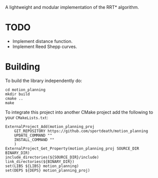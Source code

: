 A lightweight and modular implementation of the RRT\* algorithm.

# TODO

- Implement distance function.
- Implement Reed Shepp curves.

# Building

To build the library independently do:

    cd motion_planning
    mkdir build
    cmake ..
    make

To integrate this project into another CMake project add the following to your ```CMakeLists.txt```:

    ExternalProject_Add(motion_planning_proj
        GIT_REPOSITORY https://github.com/sportdeath/motion_planning
        UPDATE_COMMAND ""
        INSTALL_COMMAND ""
        )
    ExternalProject_Get_Property(motion_planning_proj SOURCE_DIR BINARY_DIR)
    include_directories(${SOURCE_DIR}/include)
    link_directories(${BINARY_DIR})
    set(LIBS ${LIBS} motion_planning)
    set(DEPS ${DEPS} motion_planning_proj)

